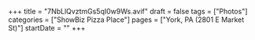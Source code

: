 +++
title = "7NbLlQvztmGs5qI0w9Ws.avif"
draft = false
tags = ["Photos"]
categories = ["ShowBiz Pizza Place"]
pages = ["York, PA (2801 E Market St)"]
startDate = ""
+++
